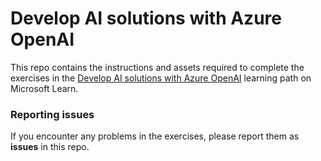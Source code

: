 # Develop AI solutions with Azure OpenAI

This repo contains the instructions and assets required to complete the exercises in the [Develop AI solutions with Azure OpenAI](https://learn.microsoft.com/training/paths/develop-ai-solutions-azure-openai/) learning path on Microsoft Learn.

### Reporting issues
If you encounter any problems in the exercises, please report them as **issues** in this repo.
